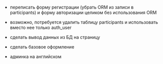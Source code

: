 - переписать форму регистрации (убрать ORM из записи в participants) и форму авторизации целиком без использования ORM

- возможно, потребуется удалить таблицу participants и использовать вместо нее только auth_user

- сделать вывод данных из БД на страницу

- сделать базовое оформление

- админка на английском